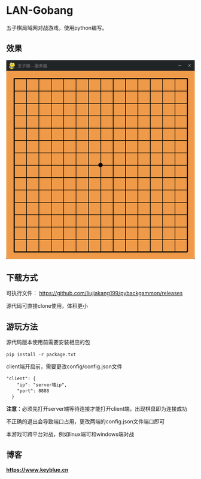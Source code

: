 # LAN-Gobang

五子棋局域网对战游戏，使用python编写。

## 效果

![这是图片](./data/server.png "Magic Gardens")

## 下载方式

可执行文件：
https://github.com/liujiakang199/pybackgammon/releases

源代码可直接clone使用，体积更小

## 游玩方法

源代码版本使用前需要安装相应的包

```pip install -r package.txt```

client端开启前，需要更改config/config.json文件

```  
"client": {
    "ip": "server端ip",
    "port": 8888
  }
 ```

**注意**：必须先打开server端等待连接才能打开client端，出现棋盘即为连接成功

不正确的退出会导致端口占用，更改两端的config.json文件端口即可

本游戏可跨平台对战，例如linux端可和windows端对战

## 博客

**https://www.keyblue.cn**
